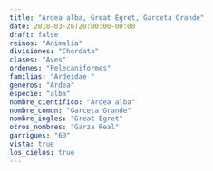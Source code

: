 ```yaml
---
title: "Ardea alba, Great Egret, Garceta Grande"
date: 2018-03-26T20:00:00-00:00
draft: false
reinos: "Animalia"
divisiones: "Chordata"
clases: "Aves"
ordenes: "Pelecaniformes"
familias: "Ardeidae "
generos: "Ardea"
especie: "alba"
nombre_cientifico: "Ardea alba"
nombre_comun: "Garceta Grande"
nombre_ingles: "Great Egret"
otros_nombres: "Garza Real"
garrigues: "60"
vista: true
los_cielos: true
---
```

